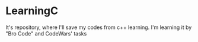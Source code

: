 # LearningC
 It's repository, where I'll save my codes from c++ learning. I'm learning it by "Bro Code" and CodeWars' tasks
